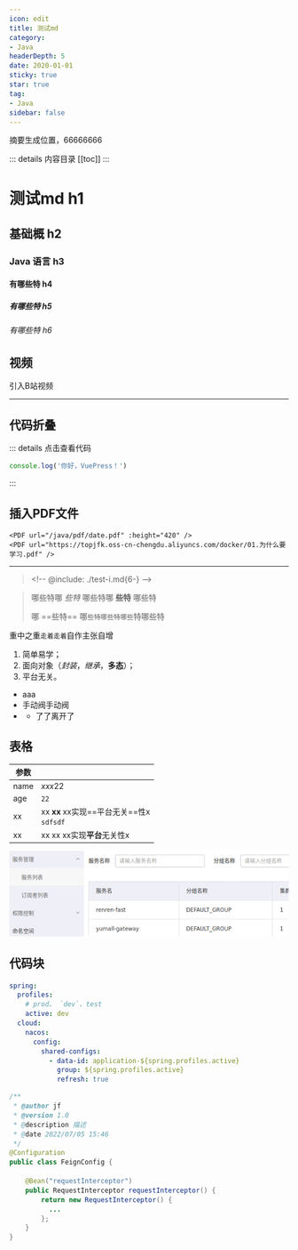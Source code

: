 ```yaml
---
icon: edit
title: 测试md
category: 
- Java
headerDepth: 5
date: 2020-01-01
sticky: true
star: true
tag:
- Java
sidebar: false
---
```


摘要生成位置，66666666

<!-- more -->

::: details 内容目录
[[toc]]
:::

# 测试md h1

## 基础概 h2

### Java 语言 h3

#### 有哪些特 h4

##### 有哪些特 h5

###### 有哪些特 h6

## 视频

引入B站视频

<BiliBili bvid="BV1SN4y1u7sV" />

<VidStack src="/music/chenchusheng-ymyrgsn.mp3" title="陈楚生-有没有人告诉你" />

---

## 代码折叠

::: details 点击查看代码

```js
console.log('你好，VuePress！')
```

:::

## 插入PDF文件

```text
<PDF url="/java/pdf/date.pdf" :height="420" />
<PDF url="https://topjfk.oss-cn-chengdu.aliyuncs.com/docker/01.为什么要学习.pdf" />
```

<PDF url="https://topjfk.oss-cn-chengdu.aliyuncs.com/docker/01.为什么要学习.pdf" />

---

> \<!-- @include: ./test-i.md{6-} -->

<!-- @include: ./test-i.md{6-} -->


> 哪些特哪 *些特* 哪些特哪 **些特** 哪些特
>
> 哪 ==些特== 哪`些特哪些特哪些`特哪些特

重中之重`走着走着`自作主张自增

1. 简单易学；
2. 面向对象（*封装*，*继承*，**多态**）；
3. 平台无关。

- aaa
- 手动阀手动阀
-
  - 了了离开了

## 表格

| 参数   | |
| ------ | ------- |
| name | *xxx*22 |
| age | `22` |
| xx | xx **xx** xx实现==平台无关==性x<br/><code>sdfsdf</code> |
| xx | xx xx xx实现**平台**无关性x |

![](./java/spring-cloud-alibaba-note-basis.assets/true-image-20210601002120191.png)

## 代码块

```yaml
spring:
  profiles:
    # prod、 `dev`、test
    active: dev
  cloud:
    nacos:
      config:
        shared-configs:
          - data-id: application-${spring.profiles.active}
            group: ${spring.profiles.active}
            refresh: true
```

```java
/**
 * @author jf
 * @version 1.0
 * @description 描述
 * @date 2022/07/05 15:46
 */
@Configuration
public class FeignConfig {

    @Bean("requestInterceptor")
    public RequestInterceptor requestInterceptor() {
        return new RequestInterceptor() {
          ...
        };
    }
}

```
